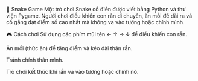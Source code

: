 🐍 Snake Game
Một trò chơi Snake cổ điển được viết bằng Python và thư viện Pygame. Người chơi điều khiển con rắn di chuyển, ăn mồi để dài ra và cố gắng đạt điểm số cao nhất mà không va vào tường hoặc chính mình.

🎮 Cách chơi
Sử dụng các phím mũi tên ← ↑ → ↓ để điều khiển con rắn.

Ăn mồi (thức ăn) để tăng điểm và kéo dài thân rắn.

Tránh chính thân mình.

Trò chơi kết thúc khi rắn va vào tường hoặc chính nó.

